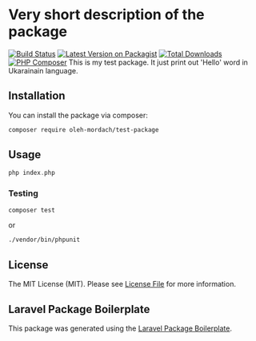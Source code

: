 # Very short description of the package

[![Build Status](https://travis-ci.com/oleh-mordach/test-package.svg?branch=main)](https://travis-ci.com/oleh-mordach/test-package) 
[![Latest Version on Packagist](https://img.shields.io/packagist/v/oleh-mordach/test-package.svg?style=flat-square)](https://packagist.org/packages/oleh-mordach/test-package)
[![Total Downloads](https://img.shields.io/packagist/dt/oleh-mordach/test-package.svg?style=flat-square)](https://packagist.org/packages/oleh-mordach/test-package)
[![PHP Composer](https://github.com/oleh-mordach/test-package/actions/workflows/php.yml/badge.svg?branch=main)](https://github.com/oleh-mordach/test-package/actions/workflows/php.yml)
This is my test package. It just print out 'Hello' word in Ukarainain language. 

## Installation

You can install the package via composer:

```bash
composer require oleh-mordach/test-package
```

## Usage

```php
php index.php
```

### Testing

```bash
composer test
```
or
```bash
./vendor/bin/phpunit
```

## License

The MIT License (MIT). Please see [License File](LICENSE.md) for more information.

## Laravel Package Boilerplate

This package was generated using the [Laravel Package Boilerplate](https://laravelpackageboilerplate.com).
